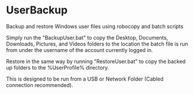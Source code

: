 # UserBackup
Backup and restore Windows user files using robocopy and batch scripts

Simply run the "BackupUser.bat" to copy the Desktop, Documents, Downloads, Pictures, and Videos folders to the location the batch file is run from under the username of the account currently logged in.

Restore in the same way by running "RestoreUser.bat" to copy the backed up folders to the %UserProfile% directory.

This is designed to be run from a USB or Network Folder (Cabled connection recommended).
